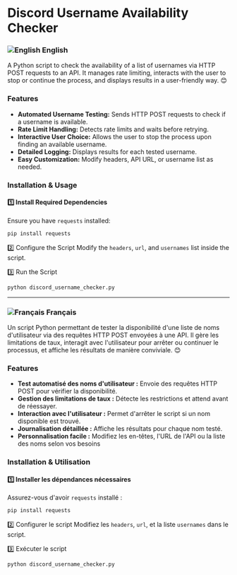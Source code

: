 # Discord Username Availability Checker

### ![English](https://flagcdn.com/20x15/gb.png) English

A Python script to check the availability of a list of usernames via HTTP POST requests to an API. It manages rate limiting, interacts with the user to stop or continue the process, and displays results in a user-friendly way. 😊

### Features
- **Automated Username Testing:** Sends HTTP POST requests to check if a username is available.
- **Rate Limit Handling:** Detects rate limits and waits before retrying.
- **Interactive User Choice:** Allows the user to stop the process upon finding an available username.
- **Detailed Logging:** Displays results for each tested username.
- **Easy Customization:** Modify headers, API URL, or username list as needed.

### Installation & Usage
#### 1️⃣ Install Required Dependencies
Ensure you have `requests` installed:
```bash
pip install requests
```

2️⃣ Configure the Script
Modify the `headers`, `url`, and `usernames` list inside the script.

3️⃣ Run the Script
```bash
python discord_username_checker.py
```

  <hr>
  
### ![Français](https://flagcdn.com/20x15/fr.png) Français

Un script Python permettant de tester la disponibilité d'une liste de noms d'utilisateur via des requêtes HTTP POST envoyées à une API. Il gère les limitations de taux, interagit avec l'utilisateur pour arrêter ou continuer le processus, et affiche les résultats de manière conviviale. 😊

### Features
- **Test automatisé des noms d'utilisateur :** Envoie des requêtes HTTP POST pour vérifier la disponibilité.
- **Gestion des limitations de taux :** Détecte les restrictions et attend avant de réessayer.
- **Interaction avec l'utilisateur :** Permet d'arrêter le script si un nom disponible est trouvé.
- **Journalisation détaillée :** Affiche les résultats pour chaque nom testé.
- **Personnalisation facile :** Modifiez les en-têtes, l'URL de l'API ou la liste des noms selon vos besoins

### Installation & Utilisation
#### 1️⃣ Installer les dépendances nécessaires
Assurez-vous d'avoir `requests` installé :
```bash
pip install requests
```

2️⃣ Configurer le script
Modifiez les `headers`, `url`, et la liste `usernames` dans le script.

3️⃣ Exécuter le script
```bash
python discord_username_checker.py
```

